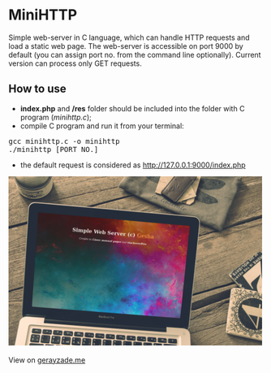# MiniHTTP
Simple web-server in C language, which can handle HTTP requests and load a static web page. The web-server is accessible on port 9000 by default (you can assign port no. from the command line optionally). Current version can process only GET requests.
## How to use
- <b>index.php</b> and <b>/res</b> folder should be included into the folder with C program (<i>minihttp.c</i>);
- compile C program and run it from your terminal:
<pre>
gcc minihttp.c -o minihttp
./minihttp [PORT NO.]
</pre>
- the default request is considered as http://127.0.0.1:9000/index.php
<img width="500px" src="mockup.jpg" />
<br/><br/>
View on <a href="http://www.gerayzade.me/dev/minihttp/" target="_blank">gerayzade.me</a>
